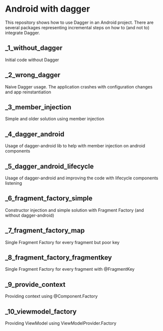 # Android with dagger
This repository shows how to use Dagger in an Android project. There are several packages representing incremental steps on how to (and not to) integrate Dagger.

## _1_without_dagger
Initial code without Dagger

## _2_wrong_dagger
Naive Dagger usage. The application crashes with configuration changes and app reinstantiation

## _3_member_injection
Simple and older solution using member injection

## _4_dagger_android
Usage of dagger-android lib to help with member injection on android components

## _5_dagger_android_lifecycle
Usage of dagger-android and improving the code with lifecycle components listening

## _6_fragment_factory_simple
Constructor injection and simple solution with Fragment Factory (and without dagger-android)

## _7_fragment_factory_map
Single Fragment Factory for every fragment but poor key

## _8_fragment_factory_fragmentkey
Single Fragment Factory for every fragment with @FragmentKey

## _9_provide_context
Providing context using @Component.Factory

## _10_viewmodel_factory
Providing ViewModel using ViewModelProvider.Factory